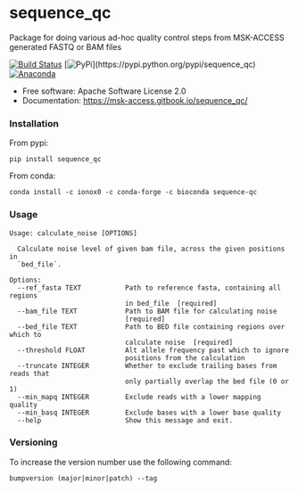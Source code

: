# sequence_qc

Package for doing various ad-hoc quality control steps from MSK-ACCESS generated FASTQ or BAM files

[![Build Status](https://travis-ci.com/msk-access/sequence_qc.svg?branch=master)](https://travis-ci.com/msk-access/sequence_qc)
[![PyPi](https://img.shields.io/pypi/v/sequence_qc.svg?)](https://pypi.python.org/pypi/sequence_qc)
[![Anaconda](https://anaconda.org/ionox0/sequence-qc/badges/version.svg)](https://anaconda.org/ionox0/sequence-qc/)

* Free software: Apache Software License 2.0
* Documentation: https://msk-access.gitbook.io/sequence_qc/

### Installation

From pypi:

``pip install sequence_qc``

From conda:

``conda install -c ionox0 -c conda-forge -c bioconda sequence-qc``

### Usage
```
Usage: calculate_noise [OPTIONS]

  Calculate noise level of given bam file, across the given positions in
  `bed_file`.

Options:
  --ref_fasta TEXT           Path to reference fasta, containing all regions
                             in bed_file  [required]
  --bam_file TEXT            Path to BAM file for calculating noise
                             [required]
  --bed_file TEXT            Path to BED file containing regions over which to
                             calculate noise  [required]
  --threshold FLOAT          Alt allele frequency past which to ignore
                             positions from the calculation
  --truncate INTEGER         Whether to exclude trailing bases from reads that
                             only partially overlap the bed file (0 or 1)
  --min_mapq INTEGER         Exclude reads with a lower mapping quality
  --min_basq INTEGER         Exclude bases with a lower base quality
  --help                     Show this message and exit.
```

### Versioning

To increase the version number use the following command:

``bumpversion (major|minor|patch) --tag``
